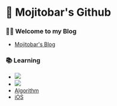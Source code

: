 # 🙇 Mojitobar's Github

### 🧑‍💻 Welcome to my Blog
- [Mojitobar's Blog](https://mojitobar.github.io/)

### 📚 Learning
- <img src="https://img.shields.io/badge/Swift-FA7343?logo=Swift&logoColor=white"/>
- <img src="https://img.shields.io/badge/Spring-6DB33F?logo=Spring&logoColor=white"/>
- [Algorithm](https://github.com/MojitoBar/Learning_History/tree/master/CodingTest)
- [iOS](https://github.com/MojitoBar/Learning_History/blob/master/iOS/iOS.md)
